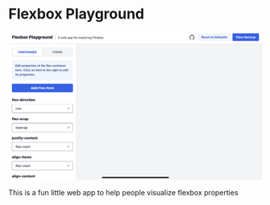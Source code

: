 # Flexbox Playground

<p align="center">
  <img src="screenshot-playground4flexbox.png" alt="Next.js and TypeScript">
</p>

This is a fun little web app to help people visualize flexbox properties
